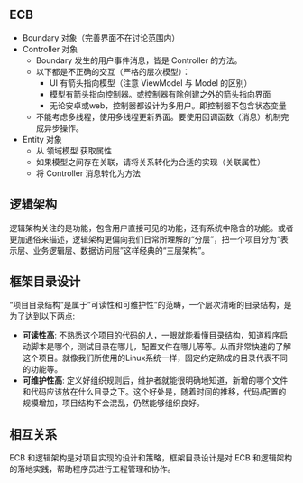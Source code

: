 ## ECB

- Boundary 对象（完善界面不在讨论范围内）
- Controller 对象
  - Boundary 发生的用户事件消息，皆是 Controller 的方法。
  - 以下都是不正确的交互（严格的层次模型）：
    - UI 有箭头指向模型（注意 ViewModel 与 Model 的区别）
    - 模型有箭头指向控制器。或控制器有除创建之外的箭头指向界面
    - 无论安卓或web，控制器都设计为多用户。即控制器不包含状态变量
  - 不能考虑多线程，使用多线程更新界面。要使用回调函数（消息）机制完成异步操作。
- Entity 对象
  - 从 领域模型 获取属性
  - 如果模型之间存在关联，请将关系转化为合适的实现（关联属性）
  - 将 Controller 消息转化为方法



## 逻辑架构

逻辑架构关注的是功能，包含用户直接可见的功能，还有系统中隐含的功能。或者更加通俗来描述，逻辑架构更偏向我们日常所理解的“分层”，把一个项目分为“表示层、业务逻辑层、数据访问层”这样经典的“三层架构”。



## 框架目录设计

“项目目录结构”是属于”可读性和可维护性”的范畴，一个层次清晰的目录结构，是为了达到以下两点:

- **可读性高**: 不熟悉这个项目的代码的人，一眼就能看懂目录结构，知道程序启动脚本是哪个，测试目录在哪儿，配置文件在哪儿等等。从而非常快速的了解这个项目。就像我们所使用的Linux系统一样，固定约定熟成的目录代表不同的功能等。
- **可维护性高**: 定义好组织规则后，维护者就能很明确地知道，新增的哪个文件和代码应该放在什么目录之下。这个好处是，随着时间的推移，代码/配置的规模增加，项目结构不会混乱，仍然能够组织良好。



## 相互关系

ECB 和逻辑架构是对项目实现的设计和策略，框架目录设计是对 ECB 和逻辑架构的落地实践，帮助程序员进行工程管理和协作。